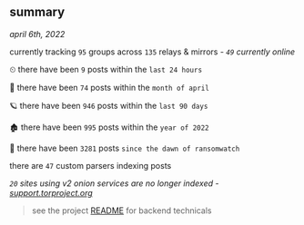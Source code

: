 
## summary
_april 6th, 2022_

currently tracking `95` groups across `135` relays & mirrors - _`49` currently online_

⏲ there have been `9` posts within the `last 24 hours`

🦈 there have been `74` posts within the `month of april`

🪐 there have been `946` posts within the `last 90 days`

🏚 there have been `995` posts within the `year of 2022`

🦕 there have been `3281` posts `since the dawn of ransomwatch`

there are `47` custom parsers indexing posts

_`20` sites using v2 onion services are no longer indexed - [support.torproject.org](https://support.torproject.org/onionservices/v2-deprecation/)_

> see the project [README](https://github.com/thetanz/ransomwatch#ransomwatch--) for backend technicals
